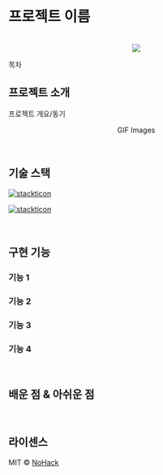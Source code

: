 # 프로젝트 이름

<p align="center">
  <br>
  <img src="./images/common/logo-sample.jpeg">
  <br>
</p>

목차

## 프로젝트 소개

<p align="justify">
프로젝트 개요/동기
</p>

<p align="center">
GIF Images
</p>

<br>

## 기술 스택

[![stackticon](https://firebasestorage.googleapis.com/v0/b/stackticon-81399.appspot.com/o/images%2F1704861753715?alt=media&token=68c20708-b71c-4019-af47-93bb78c26e3c)](https://github.com/msdio/stackticon)

[![stackticon](https://firebasestorage.googleapis.com/v0/b/stackticon-81399.appspot.com/o/images%2F1704861836695?alt=media&token=ae06635f-ddd7-4c91-b926-a4987ac891f7)](https://github.com/msdio/stackticon)


<br>

## 구현 기능

### 기능 1

### 기능 2

### 기능 3

### 기능 4

<br>

## 배운 점 & 아쉬운 점

<p align="justify">

</p>

<br>

## 라이센스

MIT &copy; [NoHack](mailto:lbjp114@gmail.com)

<!-- Stack Icon Refernces -->

[js]: /images/stack/javascript.svg
[ts]: /images/stack/typescript.svg
[react]: /images/stack/react.svg
[node]: /images/stack/node.svg
